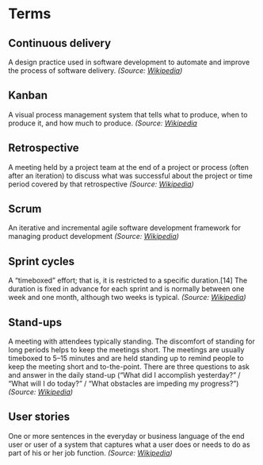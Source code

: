 # Terms

## Continuous delivery
A design practice used in software development to automate and improve the process of software delivery. *(Source: [Wikipedia](http://en.wikipedia.org/wiki/Continuous_delivery))*

## Kanban
A visual process management system that tells what to produce, when to produce it, and how much to produce. *(Source: [Wikipedia](https://en.wikipedia.org/wiki/Kanban_(development))*

## Retrospective

A meeting held by a project team at the end of a project or process (often after an iteration) to discuss what was successful about the project or time period covered by that retrospective *(Source: [Wikipedia](http://en.wikipedia.org/wiki/Retrospective#Software_development))*

## Scrum

An iterative and incremental agile software development framework for managing product development *(Source: [Wikipedia](http://en.wikipedia.org/wiki/Scrum_(software_development)))*

## Sprint cycles

A “timeboxed” effort; that is, it is restricted to a specific duration.[14] The duration is fixed in advance for each sprint and is normally between one week and one month, although two weeks is typical. *(Source: [Wikipedia](https://en.wikipedia.org/wiki/Sprint_(software_development)))*

## Stand-ups

A meeting with attendees typically standing. The discomfort of standing for long periods helps to keep the meetings short. The meetings are usually timeboxed to 5–15 minutes and are held standing up to remind people to keep the meeting short and to-the-point. There are three questions to ask and answer in the daily stand-up (“What did I accomplish yesterday?” / “What will I do today?” / “What obstacles are impeding my progress?”) *(Source: [Wikipedia](http://en.wikipedia.org/wiki/Stand-up_meeting))*

## User stories

One or more sentences in the everyday or business language of the end user or user of a system that captures what a user does or needs to do as part of his or her job function. *(Source: [Wikipedia](http://en.wikipedia.org/wiki/User_story))* 